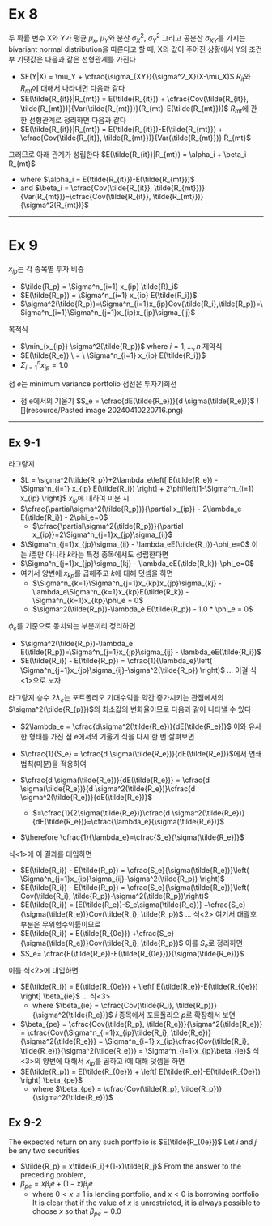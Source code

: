 # Ex 8

두 확률 변수 X와 Y가 평균 $\mu_x$, $\mu_Y$와 분산 $\sigma_X^2$, $\sigma_Y^2$ 그리고 공분산 $\sigma_{XY}$를 가지는 bivariant normal distribution을 따른다고 할 때, X의 값이 주어진 상황에서 Y의 조건부 기댓값은 다음과 같은 선형관계를 가진다
- $E(Y|X) = \mu_Y + \cfrac{\sigma_{XY}}{\sigma^2_X}(X-\mu_X)$
$R_{it}$와 $R_{mt}$에 대해서 나타내면 다음과 같다
- $E(\tilde{R_{it}}|R_{mt}) = E(\tilde{R_{it}}) + \cfrac{Cov(\tilde{R_{it}}, \tilde{R_{mt}})}{Var(\tilde{R_{mt}})}(R_{mt}-E(\tilde{R_{mt}}))$
$R_{mt}$에 관한 선형관계로 정리하면 다음과 같다
- $E(\tilde{R_{it}}|R_{mt}) = E(\tilde{R_{it}})-E(\tilde{R_{mt}}) + \cfrac{Cov(\tilde{R_{it}}, \tilde{R_{mt}})}{Var(\tilde{R_{mt}})} R_{mt}$

그러므로 아래 관계가 성립한다
$E(\tilde{R_{it}}|R_{mt}) = \alpha_i + \beta_i R_{mt}$
- where $\alpha_i = E(\tilde{R_{it}})-E(\tilde{R_{mt}})$
- and $\beta_i = \cfrac{Cov(\tilde{R_{it}}, \tilde{R_{mt}})}{Var(R_{mt})}=\cfrac{Cov(\tilde{R_{it}}, \tilde{R_{mt}})}{\sigma^2(R_{mt})}$


----
# Ex 9

$x_{ip}$는 각 종목별 투자 비중
- $\tilde{R_p} = \Sigma^n_{i=1} x_{ip} \tilde{R}_i$
- $E(\tilde{R_p}) = \Sigma^n_{i=1} x_{ip} E(\tilde{R_i})$
- $\sigma^2(\tilde{R_p})=\Sigma^n_{i=1}x_{ip}Cov(\tilde{R_i},\tilde{R_p})=\Sigma^n_{i=1}\Sigma^n_{j=1}x_{ip}x_{jp}\sigma_{ij}$

목적식
- $\min_{x_{ip}} \sigma^2(\tilde{R_p})$ where $i=1, ..., n$
제약식
- $E(\tilde{R_e}) \ = \ \Sigma^n_{i=1} x_{ip} E(\tilde{R_i})$
- $\Sigma^n_{i=1} x_{ip} = 1.0$

점 $e$는 minimum variance portfolio
점선은 투자기회선 
- 점 e에서의 기울기 $S_e = \cfrac{dE(\tilde{R_e})}{d \sigma(\tilde{R_e})}$
![](resource/Pasted image 20240410220716.png)

---

## Ex 9-1
라그랑지
- $L = \sigma^2(\tilde{R_p})+2\lambda_e\left[ E(\tilde{R_e}) -\Sigma^n_{i=1} x_{ip} E(\tilde{R_i}) \right] + 2\phi\left[1-\Sigma^n_{i=1} x_{ip} \right]$
$x_{ip}$에 대하여 미분 시
 - $\cfrac{\partial\sigma^2(\tilde{R_p})}{\partial x_{ip}} - 2\lambda_e E(\tilde{R_i}) - 2\phi_e=0$
	- $\cfrac{\partial\sigma^2(\tilde{R_p})}{\partial x_{ip}}=2\Sigma^n_{j=1}x_{jp}\sigma_{ij}$
- $\Sigma^n_{j=1}x_{jp}\sigma_{ij} - \lambda_eE(\tilde{R_i})-\phi_e=0$
이는 $i$뿐만 아니라 $k$라는 특정 종목에서도 성립한다면
- $\Sigma^n_{j=1}x_{jp}\sigma_{kj} - \lambda_eE(\tilde{R_k})-\phi_e=0$
- 여기서 양변에 $x_{kp}$를 곱해주고 $k$에 대해 덧셈을 하면
	- $\Sigma^n_{k=1}\Sigma^n_{j=1}x_{kp}x_{jp}\sigma_{kj} - \lambda_e\Sigma^n_{k=1}x_{kp}E(\tilde{R_k}) - \Sigma^n_{k=1}x_{kp}\phi_e = 0$
	- $\sigma^2(\tilde{R_p})-\lambda_e E(\tilde{R_p}) - 1.0 * \phi_e = 0$

$\phi_e$를 기준으로 동치되는 부분끼리 정리하면
- $\sigma^2(\tilde{R_p})-\lambda_e E(\tilde{R_p})=\Sigma^n_{j=1}x_{jp}\sigma_{ij} - \lambda_eE(\tilde{R_i})$ 
- $E(\tilde{R_i}) - E(\tilde{R_p}) = \cfrac{1}{\lambda_e}\left( \Sigma^n_{j=1}x_{jp}\sigma_{ij}-\sigma^2(\tilde{R_p}) \right)$ ... 이걸 식<1>으로 보자


라그랑지 승수 $2\lambda_e$는 포트폴리오 기대수익을 약간 증가시키는 관점에서의 $\sigma^2(\tilde{R_{p}})$의 최소값의 변화율이므로 다음과 같이 나타낼 수 있다
- $2\lambda_e = \cfrac{d\sigma^2(\tilde{R_e})}{dE(\tilde{R_e})}$
이와 유사한 형태를 가진 점 e에서의 기울기 식을 다시 한 번 살펴보면

- $\cfrac{1}{S_e} = \cfrac{d \sigma(\tilde{R_e})}{dE(\tilde{R_e})}$에서 연쇄법칙(미분)을 적용하여
- $\cfrac{d \sigma(\tilde{R_e})}{dE(\tilde{R_e})} = \cfrac{d \sigma(\tilde{R_e})}{d \sigma^2(\tilde{R_e})}\cfrac{d \sigma^2(\tilde{R_e})}{dE(\tilde{R_e})}$
	- $=\cfrac{1}{2\sigma(\tilde{R_e})}\cfrac{d \sigma^2(\tilde{R_e})}{dE(\tilde{R_e})}=\cfrac{\lambda_e}{\sigma(\tilde{R_e})}$
- $\therefore \cfrac{1}{\lambda_e}=\cfrac{S_e}{\sigma(\tilde{R_e})}$

식<1>에 이 결과를 대입하면
- $E(\tilde{R_i}) - E(\tilde{R_p}) = \cfrac{S_e}{\sigma(\tilde{R_e})}\left( \Sigma^n_{j=1}x_{ip}\sigma_{ij}-\sigma^2(\tilde{R_p}) \right)$
- $E(\tilde{R_i}) - E(\tilde{R_p}) = \cfrac{S_e}{\sigma(\tilde{R_e})}\left( Cov(\tilde{R_i}, \tilde{R_p})-\sigma^2(\tilde{R_p})\right)$
- $E(\tilde{R_i}) = [E(\tilde{R_e})-S_e\sigma(\tilde{R_e})] +\cfrac{S_e}{\sigma(\tilde{R_e})}Cov(\tilde{R_i}, \tilde{R_p})$ ... 식<2>
여기서 대괄호 부분은 무위험수익률이므로
- $E(\tilde{R_i}) = E(\tilde{R_{0e}}) +\cfrac{S_e}{\sigma(\tilde{R_e})}Cov(\tilde{R_i}, \tilde{R_p})$
이를 $S_e$로 정리하면
- $S_e= \cfrac{E(\tilde{R_e})-E(\tilde{R_{0e}})}{\sigma(\tilde{R_e})}$

이를 식<2>에 대입하면
- $E(\tilde{R_i}) = E(\tilde{R_{0e}}) + \left[ E(\tilde{R_e})-E(\tilde{R_{0e}}) \right] \beta_{ie}$ ... 식<3>
	- where $\beta_{ie} = \cfrac{Cov(\tilde{R_i}, \tilde{R_p})}{\sigma^2(\tilde{R_e})}$
$i$ 종목에서 포트폴리오 $p$로 확장해서 보면
- $\beta_{pe} = \cfrac{Cov(\tilde{R_p}, \tilde{R_e})}{\sigma^2(\tilde{R_e})} = \cfrac{Cov(\Sigma^n_{i=1}x_{ip}\tilde{R_i}, \tilde{R_e})}{\sigma^2(\tilde{R_e})} = \Sigma^n_{i=1} x_{ip}\cfrac{Cov(\tilde{R_i}, \tilde{R_e})}{\sigma^2(\tilde{R_e})} = \Sigma^n_{i=1}x_{ip}\beta_{ie}$
식<3>의 양변에 대해서 $x_{ip}$를 곱하고 $i$에 대해 덧셈을 하면 
- $E(\tilde{R_p}) = E(\tilde{R_{0e}}) + \left[ E(\tilde{R_e})-E(\tilde{R_{0e}}) \right] \beta_{pe}$
	- where $\beta_{pe} = \cfrac{Cov(\tilde{R_p}, \tilde{R_p})}{\sigma^2(\tilde{R_e})}$

## Ex 9-2
The expected return on any such portfolio is $E(\tilde{R_{0e}})$
Let $i$ and $j$ be any two securities 
- $\tilde{R_p} = x\tilde{R_i}+(1-x)\tilde{R_j}$
From the answer to the preceding problem,
- $\beta_{pe} = x\beta_ie+(1-x)\beta_je$
	- where $0<x\leq1$ is lending portfolio, and $x<0$ is borrowing portfolio
It is clear that if the value of $x$ is unrestricted, it is always possible to choose $x$ so that $\beta_{pe}=0.0$
